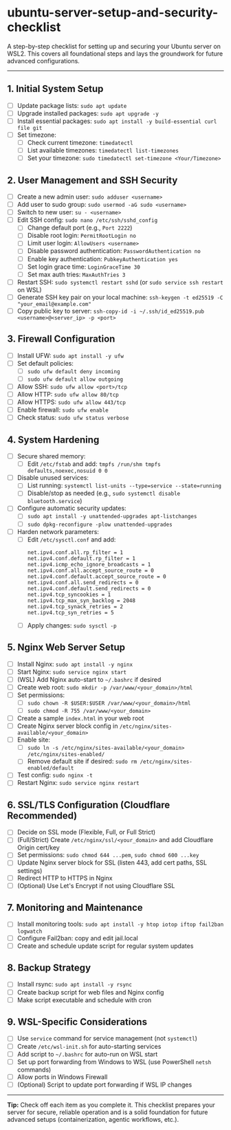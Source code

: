 # ubuntu-server-setup-and-security-checklist

A step-by-step checklist for setting up and securing your Ubuntu server on WSL2. This covers all foundational steps and lays the groundwork for future advanced configurations.

---

## 1. Initial System Setup
- [ ] Update package lists: `sudo apt update`
- [ ] Upgrade installed packages: `sudo apt upgrade -y`
- [ ] Install essential packages: `sudo apt install -y build-essential curl file git`
- [ ] Set timezone:
    - [ ] Check current timezone: `timedatectl`
    - [ ] List available timezones: `timedatectl list-timezones`
    - [ ] Set your timezone: `sudo timedatectl set-timezone <Your/Timezone>`

## 2. User Management and SSH Security
- [ ] Create a new admin user: `sudo adduser <username>`
- [ ] Add user to sudo group: `sudo usermod -aG sudo <username>`
- [ ] Switch to new user: `su - <username>`
- [ ] Edit SSH config: `sudo nano /etc/ssh/sshd_config`
    - [ ] Change default port (e.g., `Port 2222`)
    - [ ] Disable root login: `PermitRootLogin no`
    - [ ] Limit user login: `AllowUsers <username>`
    - [ ] Disable password authentication: `PasswordAuthentication no`
    - [ ] Enable key authentication: `PubkeyAuthentication yes`
    - [ ] Set login grace time: `LoginGraceTime 30`
    - [ ] Set max auth tries: `MaxAuthTries 3`
- [ ] Restart SSH: `sudo systemctl restart sshd` (or `sudo service ssh restart` on WSL)
- [ ] Generate SSH key pair on your local machine: `ssh-keygen -t ed25519 -C "your_email@example.com"`
- [ ] Copy public key to server: `ssh-copy-id -i ~/.ssh/id_ed25519.pub <username>@<server_ip> -p <port>`

## 3. Firewall Configuration
- [ ] Install UFW: `sudo apt install -y ufw`
- [ ] Set default policies:
    - [ ] `sudo ufw default deny incoming`
    - [ ] `sudo ufw default allow outgoing`
- [ ] Allow SSH: `sudo ufw allow <port>/tcp`
- [ ] Allow HTTP: `sudo ufw allow 80/tcp`
- [ ] Allow HTTPS: `sudo ufw allow 443/tcp`
- [ ] Enable firewall: `sudo ufw enable`
- [ ] Check status: `sudo ufw status verbose`

## 4. System Hardening
- [ ] Secure shared memory:
    - [ ] Edit `/etc/fstab` and add: `tmpfs /run/shm tmpfs defaults,noexec,nosuid 0 0`
- [ ] Disable unused services:
    - [ ] List running: `systemctl list-units --type=service --state=running`
    - [ ] Disable/stop as needed (e.g., `sudo systemctl disable bluetooth.service`)
- [ ] Configure automatic security updates:
    - [ ] `sudo apt install -y unattended-upgrades apt-listchanges`
    - [ ] `sudo dpkg-reconfigure -plow unattended-upgrades`
- [ ] Harden network parameters:
    - [ ] Edit `/etc/sysctl.conf` and add:
        ```
        net.ipv4.conf.all.rp_filter = 1
        net.ipv4.conf.default.rp_filter = 1
        net.ipv4.icmp_echo_ignore_broadcasts = 1
        net.ipv4.conf.all.accept_source_route = 0
        net.ipv4.conf.default.accept_source_route = 0
        net.ipv4.conf.all.send_redirects = 0
        net.ipv4.conf.default.send_redirects = 0
        net.ipv4.tcp_syncookies = 1
        net.ipv4.tcp_max_syn_backlog = 2048
        net.ipv4.tcp_synack_retries = 2
        net.ipv4.tcp_syn_retries = 5
        ```
    - [ ] Apply changes: `sudo sysctl -p`

## 5. Nginx Web Server Setup
- [ ] Install Nginx: `sudo apt install -y nginx`
- [ ] Start Nginx: `sudo service nginx start`
- [ ] (WSL) Add Nginx auto-start to `~/.bashrc` if desired
- [ ] Create web root: `sudo mkdir -p /var/www/<your_domain>/html`
- [ ] Set permissions:
    - [ ] `sudo chown -R $USER:$USER /var/www/<your_domain>/html`
    - [ ] `sudo chmod -R 755 /var/www/<your_domain>`
- [ ] Create a sample `index.html` in your web root
- [ ] Create Nginx server block config in `/etc/nginx/sites-available/<your_domain>`
- [ ] Enable site:
    - [ ] `sudo ln -s /etc/nginx/sites-available/<your_domain> /etc/nginx/sites-enabled/`
    - [ ] Remove default site if desired: `sudo rm /etc/nginx/sites-enabled/default`
- [ ] Test config: `sudo nginx -t`
- [ ] Restart Nginx: `sudo service nginx restart`

## 6. SSL/TLS Configuration (Cloudflare Recommended)
- [ ] Decide on SSL mode (Flexible, Full, or Full Strict)
- [ ] (Full/Strict) Create `/etc/nginx/ssl/<your_domain>` and add Cloudflare Origin cert/key
- [ ] Set permissions: `sudo chmod 644 ...pem`, `sudo chmod 600 ...key`
- [ ] Update Nginx server block for SSL (listen 443, add cert paths, SSL settings)
- [ ] Redirect HTTP to HTTPS in Nginx
- [ ] (Optional) Use Let's Encrypt if not using Cloudflare SSL

## 7. Monitoring and Maintenance
- [ ] Install monitoring tools: `sudo apt install -y htop iotop iftop fail2ban logwatch`
- [ ] Configure Fail2ban: copy and edit jail.local
- [ ] Create and schedule update script for regular system updates

## 8. Backup Strategy
- [ ] Install rsync: `sudo apt install -y rsync`
- [ ] Create backup script for web files and Nginx config
- [ ] Make script executable and schedule with cron

## 9. WSL-Specific Considerations
- [ ] Use `service` command for service management (not `systemctl`)
- [ ] Create `/etc/wsl-init.sh` for auto-starting services
- [ ] Add script to `~/.bashrc` for auto-run on WSL start
- [ ] Set up port forwarding from Windows to WSL (use PowerShell `netsh` commands)
- [ ] Allow ports in Windows Firewall
- [ ] (Optional) Script to update port forwarding if WSL IP changes

---

**Tip:** Check off each item as you complete it. This checklist prepares your server for secure, reliable operation and is a solid foundation for future advanced setups (containerization, agentic workflows, etc.).